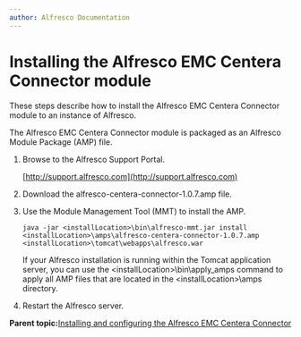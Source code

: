 ```yaml
---
author: Alfresco Documentation
---
```


# Installing the Alfresco EMC Centera Connector module

These steps describe how to install the Alfresco EMC Centera Connector module to an instance of Alfresco.

The Alfresco EMC Centera Connector module is packaged as an Alfresco Module Package \(AMP\) file.

1.  Browse to the Alfresco Support Portal.

    [http://support.alfresco.com](http://support.alfresco.com)

2.  Download the alfresco-centera-connector-1.0.7.amp file.

3.  Use the Module Management Tool \(MMT\) to install the AMP.

    `java -jar <installLocation>\bin\alfresco-mmt.jar install <installLocation>\amps\alfresco-centera-connector-1.0.7.amp <installLocation>\tomcat\webapps\alfresco.war`

    If your Alfresco installation is running within the Tomcat application server, you can use the <installLocation\>\\bin\\apply\_amps command to apply all AMP files that are located in the <installLocation\>\\amps directory.

4.  Restart the Alfresco server.


**Parent topic:**[Installing and configuring the Alfresco EMC Centera Connector](../concepts/centera-intro.md)

